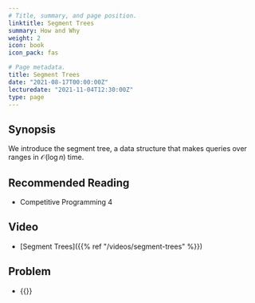 ```yaml
---
# Title, summary, and page position.
linktitle: Segment Trees
summary: How and Why
weight: 2
icon: book
icon_pack: fas

# Page metadata.
title: Segment Trees
date: "2021-08-17T00:00:00Z"
lecturedate: "2021-11-04T12:30:00Z"
type: page
---
```



## Synopsis

We introduce the segment tree, a data structure that makes queries over ranges
in ${\mathcal O}(\log n)$ time.

## Recommended Reading

 - Competitive Programming 4

## Video

 - [Segment Trees]({{% ref "/videos/segment-trees" %}})
 
## Problem

 - {{<UVa id="2176" name="11235 - Frequent Values" >}}
